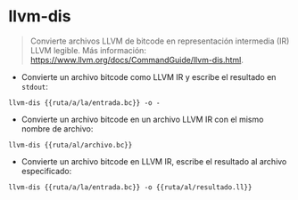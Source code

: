 # llvm-dis

> Convierte archivos LLVM de bitcode en representación intermedia (IR) LLVM legible.
> Más información: <https://www.llvm.org/docs/CommandGuide/llvm-dis.html>.

- Convierte un archivo bitcode como LLVM IR y escribe el resultado en `stdout`:

`llvm-dis {{ruta/a/la/entrada.bc}} -o -`

- Convierte un archivo bitcode en un archivo LLVM IR con el mismo nombre de archivo:

`llvm-dis {{ruta/al/archivo.bc}}`

- Convierte un archivo bitcode en LLVM IR, escribe el resultado al archivo especificado:

`llvm-dis {{ruta/a/la/entrada.bc}} -o {{ruta/al/resultado.ll}}`
